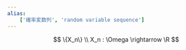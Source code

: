 ```yaml
---
alias:
    ['確率変数列', 'random variable sequence']
---
```

$$ \{X_n\} \\ X_n : \Omega \rightarrow \R
$$